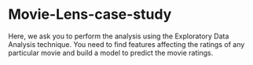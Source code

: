 # Movie-Lens-case-study
Here, we ask you to perform the analysis using the Exploratory Data Analysis technique. You need to find features affecting the ratings of any particular movie and build a model to predict the movie ratings.
